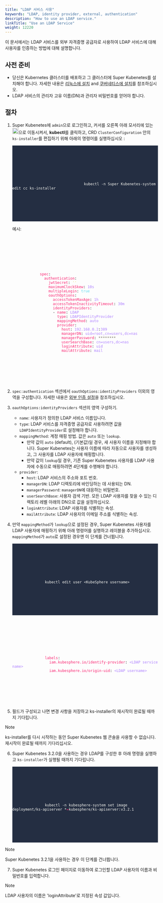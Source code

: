 ```yaml
---
title: "LDAP 서비스 사용"
keywords: "LDAP, identity provider, external, authentication"
description: "How to use an LDAP service."
linkTitle: "Use an LDAP Service"
weight: 12220
---
```


이 문서에서는 LDAP 서비스를 외부 자격증명 공급자로 사용하여 LDAP 서비스에 대해 사용자를 인증하는 방법에 대해 설명합니다.

## 사전 준비

* 당신은 Kubernetes 클러스터를 배포하고 그 클러스터에 Super Kubenetes를 설치해야 합니다. 자세한 내용은 [리눅스에 설치](/docs/v3.3/installing-on-linux/) and [쿠버네티스에 설치](/docs/v3.3/installing-on-kubernetes/)를 참조하십시오.
* LDAP 서비스의 관리자 고유 이름(DN)과 관리자 비밀번호를 얻어야 합니다.

## 절차

1. Super Kubenetes에 `admin`으로 로그인하고, 커서를 오른쪽 아래 모서리에 있는 <img src="/dist/assets/docs/v3.3/access-control-and-account-management/external-authentication/set-up-external-authentication/toolbox.png" width="20px" height="20px" alt="icon">으로 이동시켜서, **kubectl**를 클릭하고, CRD `ClusterConfiguration` 안의 `ks-installer`를 편집하기 위해 아래의 명령어를 실행하십시오 :

   <article className="highlight">
      <pre style="color: rgb(248, 248, 242); background: rgb(36, 46, 66); tab-size: 4;">
         <div className="copy-code-button" title="Copy Code"></div>
         <div className="code-over-div">
            <code>
               <p>
									kubectl -n Super Kubenetes-system edit cc ks-installer
               </p>
            </code>
         </div>
      </pre>
   </article>
   

   예시:
   
  <article className="highlight">
    <pre>
        <div className="copy-code-button" title="Copy Code"></div>
        <div className="code-over-div">
          <code>
              <p>
                <span style="color:#f92672">spec</span>: 
                <span style="color:#f92672">&nbsp;&nbsp;authentication</span>: 
                <span style="color:#f92672">&nbsp;&nbsp;&nbsp;&nbsp;jwtSecret</span>: <span style="color:#e6db74">''</span> 
                <span style="color:#f92672">&nbsp;&nbsp;&nbsp;&nbsp;maximumClockSkew</span>: <span style="color:#ae81ff">10s</span> 
                <span style="color:#f92672">&nbsp;&nbsp;&nbsp;&nbsp;multipleLogin</span>: <span style="color:#66d9ef">true</span> 
                <span style="color:#f92672">&nbsp;&nbsp;&nbsp;&nbsp;oauthOptions</span>: 
                <span style="color:#f92672">&nbsp;&nbsp;&nbsp;&nbsp;&nbsp;&nbsp;accessTokenMaxAge</span>: <span style="color:#ae81ff">1h</span> 
                <span style="color:#f92672">&nbsp;&nbsp;&nbsp;&nbsp;&nbsp;&nbsp;accessTokenInactivityTimeout</span>: <span style="color:#ae81ff">30m</span> 
                <span style="color:#f92672">&nbsp;&nbsp;&nbsp;&nbsp;&nbsp;&nbsp;identityProviders</span>: 
                &nbsp;&nbsp;&nbsp;&nbsp;&nbsp;&nbsp;- <span style="color:#f92672">name</span>: <span style="color:#ae81ff">LDAP</span> 
                <span style="color:#f92672">&nbsp;&nbsp;&nbsp;&nbsp;&nbsp;&nbsp;&nbsp;&nbsp;type</span>: <span style="color:#ae81ff">LDAPIdentityProvider</span> 
                <span style="color:#f92672">&nbsp;&nbsp;&nbsp;&nbsp;&nbsp;&nbsp;&nbsp;&nbsp;mappingMethod</span>: <span style="color:#ae81ff">auto</span> 
                <span style="color:#f92672">&nbsp;&nbsp;&nbsp;&nbsp;&nbsp;&nbsp;&nbsp;&nbsp;provider</span>: 
                <span style="color:#f92672">&nbsp;&nbsp;&nbsp;&nbsp;&nbsp;&nbsp;&nbsp;&nbsp;&nbsp;&nbsp;host</span>: <span style="color:#ae81ff">192.168.0.2</span>:<span style="color:#ae81ff">389</span> 
                <span style="color:#f92672">&nbsp;&nbsp;&nbsp;&nbsp;&nbsp;&nbsp;&nbsp;&nbsp;&nbsp;&nbsp;managerDN</span>: <span style="color:#ae81ff">uid=root,cn=users,dc=nas</span> 
                <span style="color:#f92672">&nbsp;&nbsp;&nbsp;&nbsp;&nbsp;&nbsp;&nbsp;&nbsp;&nbsp;&nbsp;managerPassword</span>: <span style="color:#75715e"><span></span>********<span></span></span> 
                <span style="color:#f92672">&nbsp;&nbsp;&nbsp;&nbsp;&nbsp;&nbsp;&nbsp;&nbsp;&nbsp;&nbsp;userSearchBase</span>: <span style="color:#ae81ff">cn=users,dc=nas</span> 
                <span style="color:#f92672">&nbsp;&nbsp;&nbsp;&nbsp;&nbsp;&nbsp;&nbsp;&nbsp;&nbsp;&nbsp;loginAttribute</span>: <span style="color:#ae81ff">uid</span> 
                <span style="color:#f92672">&nbsp;&nbsp;&nbsp;&nbsp;&nbsp;&nbsp;&nbsp;&nbsp;&nbsp;&nbsp;mailAttribute</span>: <span style="color:#ae81ff">mail</span> 
              </p>
          </code>
        </div>
    </pre>
  </article>
   
2. `spec:authentication` 섹션에서 `oauthOptions:identityProviders` 이외의 영역을 구성합니다. 자세한 내용은 [외부 인증 설정](../set-up-external-authentication/)을 참조하십시오.

3. `oauthOptions:identityProviders` 섹션의 영역 구성하기.

   * `name`: 사용자가 정의한 LDAP 서비스 이름입니다.
   * `type`: LDAP 서비스를 자격증명 공급자로 사용하려면 값을 `LDAPIdentityProvider`로 설정해야 합니다.
   * `mappingMethod`: 계정 매핑 방법. 값은 `auto` 또는 `lookup`.
     *  만약 값이 `auto` (default), (기본값)일 경우, 새 사용자 이름을 지정해야 합니다. Super Kubenetes는 사용자 이름에 따라 자동으로 사용자를 생성하고, 그 사용자를 LDAP 사용자에 매핑합니다.
     *  만약 값이 `lookup`일 경우, 기존 Super Kubenetes 사용자를 LDAP 사용자에 수동으로 매핑하려면 4단계를 수행해야 합니다.
   * `provider`:
     * `host`: LDAP 서비스의 주소와 포트 번호.
     * `managerDN`: LDAP 디렉토리에 바인딩하는 데 사용되는 DN.
     * `managerPassword`: `managerDN`에 대응하는 비밀번호.
     * `userSearchBase`: 사용자 검색 기반. 모든 LDAP 사용자를 찾을 수 있는 디렉토리 레벨 아래의 DN으로 값을 설정하십시오.
     * `loginAttribute`: LDAP 사용자를 식별하는 속성.
     * `mailAttribute`: LDAP 사용자의 이메일 주소를 식별하는 속성.
   
4. 만약 `mappingMethod`가 `lookup`으로 설정된 경우, Super Kubenetes 사용자를 LDAP 사용자에 매핑하기 위해 아래 명령어를 실행하고 레이블을 추가하십시오. `mappingMethod`가 `auto`로 설정된 경우엔 이 단계를 건너뜁니다.

   <article className="highlight">
      <pre style="color: rgb(248, 248, 242); background: rgb(36, 46, 66); tab-size: 4;">
         <div className="copy-code-button" title="Copy Code"></div>
         <div className="code-over-div">
            <code>
               <p>
                  kubectl edit user &lt;KubeSphere username&gt;
               </p>
            </code>
         </div>
      </pre>
   </article>

   <article className="highlight">
      <pre>
         <div className="copy-code-button" title="Copy Code"></div>
         <div className="code-over-div">
            <code>
               <p>
                  <span style="color:#f92672">labels</span>: 
                  <span style="color:#f92672">&nbsp;&nbsp;iam.kubesphere.io/identify-provider</span>: <span style="color:#ae81ff">&lt;LDAP service name&gt;</span> 
                  <span style="color:#f92672">&nbsp;&nbsp;iam.kubesphere.io/origin-uid</span>: <span style="color:#ae81ff">&lt;LDAP username&gt;</span> 
               </p>
            </code>
         </div>
      </pre>
   </article>

5. 필드가 구성되고 나면 변경 사항을 저장하고 ks-installer의 재시작이 완료될 때까지 기다립니다.

  <div className="notices note">
    <p>Note</p>
    <div>
      ks-installer를 다시 시작하는 동안 Super Kubenetes 웹 콘솔을 사용할 수 없습니다. 재시작이 완료될 때까지 기다리십시오.
    </div>
  </div>
   

   
6. Super Kubenetes 3.2.0을 사용하는 경우 LDAP를 구성한 후 아래 명령을 실행하고 `ks-installer`가 실행될 때까지 기다립니다.

   <article className="highlight">
      <pre style="color: rgb(248, 248, 242); background: rgb(36, 46, 66); tab-size: 4;">
         <div className="copy-code-button" title="Copy Code"></div>
         <div className="code-over-div">
            <code>
               <p>
                  kubectl -n kubesphere-system set image deployment/ks-apiserver *<span style="color:#f92672">=</span>kubesphere/ks-apiserver:v3.2.1
               </p>
            </code>
         </div>
      </pre>
   </article>
   
  <div className="notices note">
    <p>Note</p>
    <div>
      Super Kubenetes 3.2.1을 사용하는 경우 이 단계를 건너뜁니다.
    </div>
  </div>

   
7. Super Kubenetes 로그인 페이지로 이동하여 로그인할 LDAP 사용자의 이름과 비밀번호를 입력합니다.

  <div className="notices note">
    <p>Note</p>
    <div>
      LDAP 사용자의 이름은 'loginAttribute'로 지정된 속성 값입니다.
    </div>
  </div>
